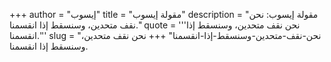 +++
author = "إيسوب"
title = "مقولة إيسوب"
description = "مقولة إيسوب: نحن نقف متحدين، وسنسقط إذا انقسمنا."
quote = '''نحن نقف متحدين، وسنسقط إذا انقسمنا.'''
slug = "نحن-نقف-متحدين-وسنسقط-إذا-انقسمنا"
+++
نحن نقف متحدين، وسنسقط إذا انقسمنا.
